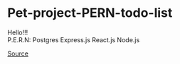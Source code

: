 # Pet-project-PERN-todo-list

Hello!!!<br>
P.E.R.N: Postgres Express.js React.js Node.js

[Source](https://www.youtube.com/watch?v=ldYcgPKEZC8&list=WL&index=2&t=289s)